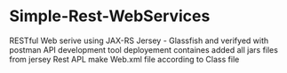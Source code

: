 # Simple-Rest-WebServices
RESTful Web serive using JAX-RS
Jersey - Glassfish 
and  verifyed with postman API development tool
deployement containes added all jars files from jersey Rest APL
make Web.xml file according to Class file 
